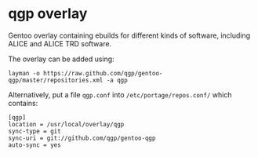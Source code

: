 qgp overlay
=======

Gentoo overlay containing ebuilds for different kinds of software,
including ALICE and ALICE TRD software.

The overlay can be added using:
```
layman -o https://raw.github.com/qgp/gentoo-qgp/master/repositories.xml -a qgp
```

Alternatively, put a file ```qgp.conf``` into ```/etc/portage/repos.conf/``` which contains:
```
[qgp]
location = /usr/local/overlay/qgp
sync-type = git
sync-uri = git://github.com/qgp/gentoo-qgp
auto-sync = yes
```
